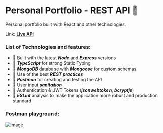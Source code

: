 # Personal Portfolio - REST API 🦁
Personal portfolio built with React and other technologies.

Link: [**Live API**](https://francesco-api.herokuapp.com/api/projects)

### List of Technologies and features: 
- 🚀 Built with the latest **_Node_** and **_Express_** versions  
- 🔐 **_TypeScript_** for strong Static Typing  
- 📅 **_MongoDB_** database with **_Mongoose_** for custom schemas  
- 💪 Use of the best **_REST practices_**  
- 📧 **_Postman_** for creating and testing the API  
- 🚯 User input **_sanitation_**  
- 🔑 Authentication & JWT Tokens (**_jsonwebtoken_**, **_bcryptjs_**)
- 🎯 **_ESLint_** analysis to make the application more robust and production standard



### Postman playground:
![image](https://user-images.githubusercontent.com/64712227/187201995-fad18e34-6b55-444d-902c-1bfa5272abc9.png)
